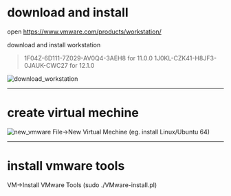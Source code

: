 # download and install

open <https://www.vmware.com/products/workstation/>

download and install workstation

>1F04Z-6D111-7Z029-AV0Q4-3AEH8 for 11.0.0
>1J0KL-CZK41-H8JF3-0JAUK-CWC27 for 12.1.0

![download_workstation](https://raw.githubusercontent.com/ouiyeah/vmware_workstation/master/img/download_workstation.png "download_workstation")

***
# create virtual mechine

![new_vmware](https://raw.githubusercontent.com/ouiyeah/vmware_workstation/master/img/new_vmware.png "new_vmware")
File->New Virtual Mechine (eg. install Linux/Ubuntu 64)

***
# install vmware tools

VM->Install VMware Tools (sudo ./VMware-install.pl)
